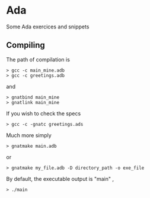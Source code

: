 # Ada
Some Ada exercices and snippets

## Compiling
The path of compilation is

    > gcc -c main_mine.adb
    > gcc -c greetings.adb

and

    > gnatbind main_mine
    > gnatlink main_mine
  
  If you wish to check the specs
  
    > gcc -c -gnatc greetings.ads
    
    
  Much more simply
  
    > gnatmake main.adb
      
 or
 
    > gnatmake my_file.adb -D directory_path -o exe_file
    
By default, the executable output is "main" ,
    
    > ./main
    
